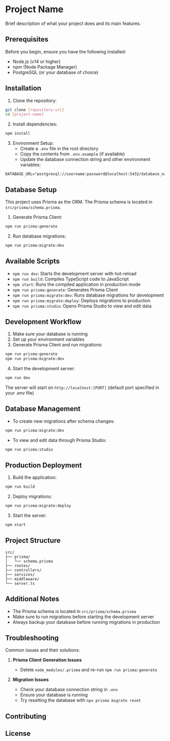 # Project Name

Brief description of what your project does and its main features.

## Prerequisites

Before you begin, ensure you have the following installed:
- Node.js (v14 or higher)
- npm (Node Package Manager)
- PostgreSQL (or your database of choice)

## Installation

1. Clone the repository:
```bash
git clone [repository-url]
cd [project-name]
```

2. Install dependencies:
```bash
npm install
```

3. Environment Setup:
   - Create a `.env` file in the root directory
   - Copy the contents from `.env.example` (if available)
   - Update the database connection string and other environment variables:
```env
DATABASE_URL="postgresql://username:password@localhost:5432/database_name"
```

## Database Setup

This project uses Prisma as the ORM. The Prisma schema is located in `src/prisma/schema.prisma`.

1. Generate Prisma Client:
```bash
npm run prisma:generate
```

2. Run database migrations:
```bash
npm run prisma:migrate:dev
```

## Available Scripts

- `npm run dev`: Starts the development server with hot-reload
- `npm run build`: Compiles TypeScript code to JavaScript
- `npm start`: Runs the compiled application in production mode
- `npm run prisma:generate`: Generates Prisma Client
- `npm run prisma:migrate:dev`: Runs database migrations for development
- `npm run prisma:migrate:deploy`: Deploys migrations to production
- `npm run prisma:studio`: Opens Prisma Studio to view and edit data

## Development Workflow

1. Make sure your database is running
2. Set up your environment variables
3. Generate Prisma Client and run migrations:
```bash
npm run prisma:generate
npm run prisma:migrate:dev
```
4. Start the development server:
```bash
npm run dev
```

The server will start on `http://localhost:[PORT]` (default port specified in your .env file)

## Database Management

- To create new migrations after schema changes:
```bash
npm run prisma:migrate:dev
```

- To view and edit data through Prisma Studio:
```bash
npm run prisma:studio
```

## Production Deployment

1. Build the application:
```bash
npm run build
```

2. Deploy migrations:
```bash
npm run prisma:migrate:deploy
```

3. Start the server:
```bash
npm start
```

## Project Structure

```
src/
├── prisma/
│   └── schema.prisma
├── routes/
├── controllers/
├── services/
├── middleware/
└── server.ts
```

## Additional Notes

- The Prisma schema is located in `src/prisma/schema.prisma`
- Make sure to run migrations before starting the development server
- Always backup your database before running migrations in production

## Troubleshooting

Common issues and their solutions:

1. **Prisma Client Generation Issues**
   - Delete `node_modules/.prisma` and re-run `npm run prisma:generate`

2. **Migration Issues**
   - Check your database connection string in `.env`
   - Ensure your database is running
   - Try resetting the database with `npx prisma migrate reset`

## Contributing


## License

